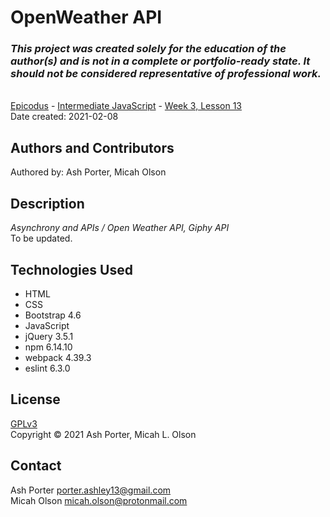 # OpenWeather API

### _This project was created solely for the education of the author(s) and is not in a complete or portfolio-ready state. It should not be considered representative of professional work._
\
[Epicodus](https://www.epicodus.com/) - [Intermediate JavaScript](https://www.learnhowtoprogram.com/intermediate-javascript) - [Week 3, Lesson 13](https://www.learnhowtoprogram.com/intermediate-javascript/asynchrony-and-apis/open-weather-api-giphy-api)
\
Date created: 2021-02-08

## Authors and Contributors
Authored by: Ash Porter, Micah Olson    

## Description
_Asynchrony and APIs / Open Weather API, Giphy API_  
To be updated.  

## Technologies Used
* HTML
* CSS
* Bootstrap 4.6
* JavaScript
* jQuery 3.5.1
* npm 6.14.10
* webpack 4.39.3
* eslint 6.3.0

## License
[GPLv3](https://choosealicense.com/licenses/gpl-3.0/)\
Copyright &copy; 2021 Ash Porter, Micah L. Olson

## Contact
Ash Porter porter.ashley13@gmail.com  
Micah Olson micah.olson@protonmail.com
